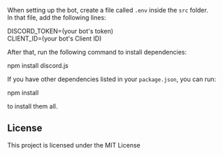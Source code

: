 When setting up the bot, create a file called `.env` inside the `src` folder.  
In that file, add the following lines:

DISCORD_TOKEN=(your bot's token)  
CLIENT_ID=(your bot's Client ID)

After that, run the following command to install dependencies:

npm install discord.js

If you have other dependencies listed in your `package.json`, you can run:

npm install

to install them all.

## License
This project is licensed under the MIT License
